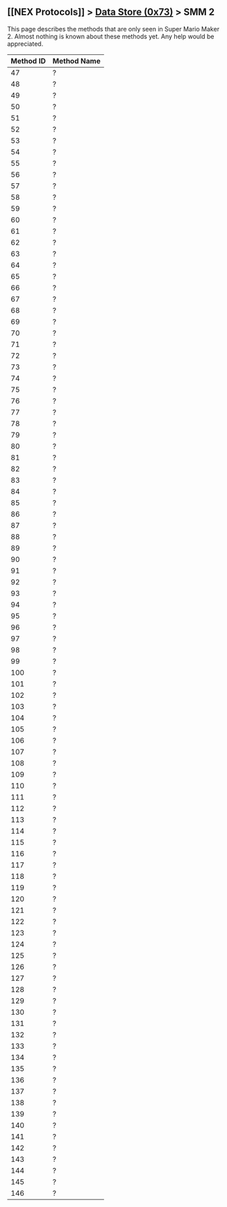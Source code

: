 ## [[NEX Protocols]] > [Data Store (0x73)](Data-Store-Protocol) > SMM 2

This page describes the methods that are only seen in Super Mario Maker 2. Almost nothing is known about these methods yet. Any help would be appreciated.

| Method ID | Method Name |
| --- | --- |
| 47 | ? |
| 48 | ? |
| 49 | ? |
| 50 | ? |
| 51 | ? |
| 52 | ? |
| 53 | ? |
| 54 | ? |
| 55 | ? |
| 56 | ? |
| 57 | ? |
| 58 | ? |
| 59 | ? |
| 60 | ? |
| 61 | ? |
| 62 | ? |
| 63 | ? |
| 64 | ? |
| 65 | ? |
| 66 | ? |
| 67 | ? |
| 68 | ? |
| 69 | ? |
| 70 | ? |
| 71 | ? |
| 72 | ? |
| 73 | ? |
| 74 | ? |
| 75 | ? |
| 76 | ? |
| 77 | ? |
| 78 | ? |
| 79 | ? |
| 80 | ? |
| 81 | ? |
| 82 | ? |
| 83 | ? |
| 84 | ? |
| 85 | ? |
| 86 | ? |
| 87 | ? |
| 88 | ? |
| 89 | ? |
| 90 | ? |
| 91 | ? |
| 92 | ? |
| 93 | ? |
| 94 | ? |
| 95 | ? |
| 96 | ? |
| 97 | ? |
| 98 | ? |
| 99 | ? |
| 100 | ? |
| 101 | ? |
| 102 | ? |
| 103 | ? |
| 104 | ? |
| 105 | ? |
| 106 | ? |
| 107 | ? |
| 108 | ? |
| 109 | ? |
| 110 | ? |
| 111 | ? |
| 112 | ? |
| 113 | ? |
| 114 | ? |
| 115 | ? |
| 116 | ? |
| 117 | ? |
| 118 | ? |
| 119 | ? |
| 120 | ? |
| 121 | ? |
| 122 | ? |
| 123 | ? |
| 124 | ? |
| 125 | ? |
| 126 | ? |
| 127 | ? |
| 128 | ? |
| 129 | ? |
| 130 | ? |
| 131 | ? |
| 132 | ? |
| 133 | ? |
| 134 | ? |
| 135 | ? |
| 136 | ? |
| 137 | ? |
| 138 | ? |
| 139 | ? |
| 140 | ? |
| 141 | ? |
| 142 | ? |
| 143 | ? |
| 144 | ? |
| 145 | ? |
| 146 | ? |

[DataStoreGetMetaParam]: Data-Store-Protocol#datastoregetmetaparam-structure
[DataStorePreparePostParam]: Data-Store-Protocol#datastorepreparepostparam-structure
[DataStoreCompletePostParam]: Data-Store-Protocol#datastorecompletepostparam-structure
[DataStoreReqGetInfo]: Data-Store-Protocol#datastorereqgetinfo-structure
[DataStoreReqPostInfo]: Data-Store-Protocol#datastorereqpostinfo-structure
[DataStoreMetaInfo]: Data-Store-Protocol#datastoremetainfo-structure

[Result]: NEX-Common-Types#result
[String]: NEX-Common-Types#string
[Buffer]: NEX-Common-Types#buffer
[qBuffer]: NEX-Common-Types#qbuffer
[List]: NEX-Common-Types#list
[Map]: NEX-Common-Types#map
[DateTime]: NEX-Common-Types#date-time
[Structure]: NEX-Common-Types#structure
[Data]: NEX-Common-Types#any-data-holder
[PID]: NEX-Common-Types#pid